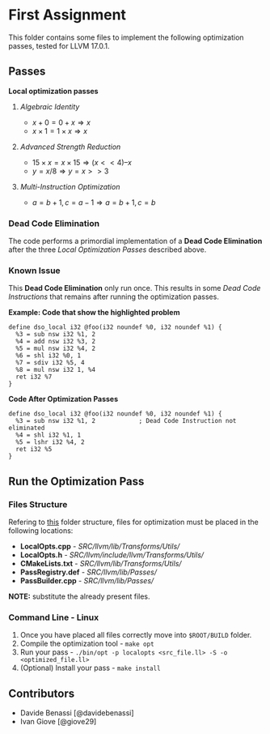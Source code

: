 # First Assignment

This folder contains some files to implement the following optimization passes, tested for LLVM 17.0.1.

## Passes

**Local optimization passes**
 
 1. *Algebraic Identity*
    - $x + 0 = 0 + x \Rightarrow x$
    - $x \times 1 = 1 \times x \Rightarrow x$

 2. *Advanced Strength Reduction*
    - $15 \times x = x \times 15 \Rightarrow (x << 4) – x$
    - $y = x / 8 ⇒ y = x >> 3$

 3. *Multi-Instruction Optimization*	
    - $a = b + 1, c = a − 1 ⇒ a = b + 1, c = b$

### Dead Code Elimination
The code performs a primordial implementation of a **Dead Code Elimination** after the three *Local Optimization Passes* described above.

### Known Issue
This **Dead Code Elimination** only run once. This results in some *Dead Code Instructions* that remains after running the optimization passes.

**Example: Code that show the highlighted problem**

```
define dso_local i32 @foo(i32 noundef %0, i32 noundef %1) {
  %3 = sub nsw i32 %1, 2
  %4 = add nsw i32 %3, 2
  %5 = mul nsw i32 %4, 2
  %6 = shl i32 %0, 1
  %7 = sdiv i32 %5, 4
  %8 = mul nsw i32 1, %4 
  ret i32 %7
}
```
**Code After Optimization Passes**
```
define dso_local i32 @foo(i32 noundef %0, i32 noundef %1) {
  %3 = sub nsw i32 %1, 2            ; Dead Code Instruction not eliminated
  %4 = shl i32 %1, 1
  %5 = lshr i32 %4, 2
  ret i32 %5
}

```

## Run the Optimization Pass

### Files Structure 
Refering to [this](https://github.com/davidebenassi/llvm17.0.6-Installation?tab=readme-ov-file#folder-structure) folder structure, files for optimization must be placed in the following locations:
- **LocalOpts.cpp** 	- _SRC/llvm/lib/Transforms/Utils/_
- **LocalOpts.h** 	- _SRC/llvm/include/llvm/Transforms/Utils/_
- **CMakeLists.txt** 	- _SRC/llvm/lib/Transforms/Utils/_
- **PassRegistry.def** 	- _SRC/llvm/lib/Passes/_
- **PassBuilder.cpp** 	- _SRC/llvm/lib/Passes/_

**NOTE:** substitute the already present files.
### Command Line - Linux
1. Once you have placed all files correctly move into ```$ROOT/BUILD``` folder.
2. Compile the optimization tool - ```make opt```
3. Run your pass - ```./bin/opt -p localopts <src_file.ll> -S -o <optimized_file.ll>```
4. (Optional) Install your pass - ```make install```
## Contributors
 - Davide Benassi [@davidebenassi]
 - Ivan Giove [@giove29]

